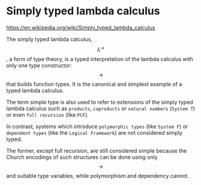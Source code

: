 # Simply typed lambda calculus

https://en.wikipedia.org/wiki/Simply_typed_lambda_calculus


The simply typed lambda calculus, $$\lambda ^{\to }$$, a form of type theory, is a typed interpretation of the lambda calculus with only one type constructor: $$\to$$ that builds function types. It is the canonical and simplest example of a typed lambda calculus. 

The term simple type is also used to refer to extensions of the simply typed lambda calculus such as `products`, `coproducts` or `natural numbers` (`System T`) or even `full recursion` (like `PCF`).

In contrast, systems which introduce `polymorphic types` (like `System F`) or `dependent types` (like the `Logical Framework`) are not considered simply typed.

The former, except full recursion, are still considered simple because the Church encodings of such structures can be done using only $$\to$$ and suitable type variables, while polymorphism and dependency cannot.


